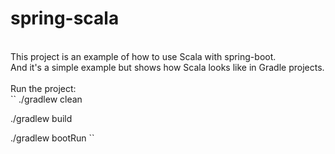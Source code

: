# spring-scala
 \
This project is an example of how to use Scala with spring-boot. \
And it's a simple example but shows how Scala looks like in Gradle projects. \
 \
Run the project: \
``
./gradlew clean 

./gradlew build 

./gradlew bootRun 
``
